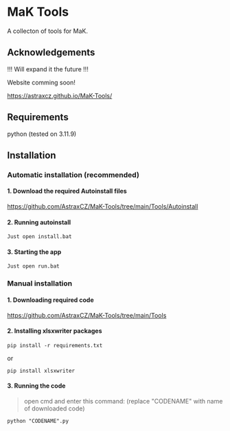 
# MaK Tools

A collecton of tools for MaK.

## Acknowledgements

!!! Will expand it the future !!!

Website comming soon!

https://astraxcz.github.io/MaK-Tools/

## Requirements

python (tested on 3.11.9)

## Installation 
### Automatic installation (recommended)
#### 1. Download the required Autoinstall files
https://github.com/AstraxCZ/MaK-Tools/tree/main/Tools/Autoinstall
#### 2. Running autoinstall
```
Just open install.bat
```
#### 3. Starting the app
```
Just open run.bat
```

### Manual installation
#### 1. Downloading required code
https://github.com/AstraxCZ/MaK-Tools/tree/main/Tools
#### 2. Installing xlsxwriter packages
```shell
pip install -r requirements.txt
```
or
```shell
pip install xlsxwriter
```
#### 3. Running the code
>open cmd and enter this command: (replace "CODENAME" with name of downloaded code)
```
python "CODENAME".py
```

